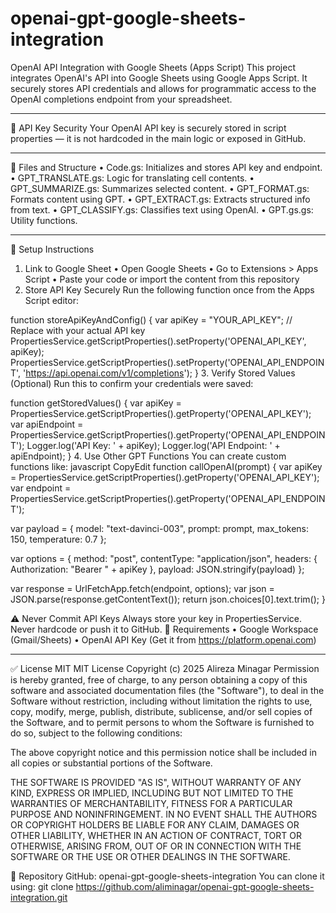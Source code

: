 # openai-gpt-google-sheets-integration
OpenAI API Integration with Google Sheets (Apps Script)
This project integrates OpenAI's API into Google Sheets using Google Apps Script. It securely stores API credentials and allows for programmatic access to the OpenAI completions endpoint from your spreadsheet.
________________________________________
🔐 API Key Security
Your OpenAI API key is securely stored in script properties — it is not hardcoded in the main logic or exposed in GitHub.
________________________________________
📁 Files and Structure
•	Code.gs: Initializes and stores API key and endpoint.
•	GPT_TRANSLATE.gs: Logic for translating cell contents.
•	GPT_SUMMARIZE.gs: Summarizes selected content.
•	GPT_FORMAT.gs: Formats content using GPT.
•	GPT_EXTRACT.gs: Extracts structured info from text.
•	GPT_CLASSIFY.gs: Classifies text using OpenAI.
•	GPT.gs.gs: Utility functions.
________________________________________
🔧 Setup Instructions
1. Link to Google Sheet
•	Open Google Sheets
•	Go to Extensions > Apps Script
•	Paste your code or import the content from this repository
2. Store API Key Securely
Run the following function once from the Apps Script editor:

function storeApiKeyAndConfig() {
  var apiKey = "YOUR_API_KEY"; // Replace with your actual API key
  PropertiesService.getScriptProperties().setProperty('OPENAI_API_KEY', apiKey);
  PropertiesService.getScriptProperties().setProperty('OPENAI_API_ENDPOINT', 'https://api.openai.com/v1/completions');
}
3. Verify Stored Values (Optional)
Run this to confirm your credentials were saved:

function getStoredValues() {
  var apiKey = PropertiesService.getScriptProperties().getProperty('OPENAI_API_KEY');
  var apiEndpoint = PropertiesService.getScriptProperties().getProperty('OPENAI_API_ENDPOINT');
  Logger.log('API Key: ' + apiKey);
  Logger.log('API Endpoint: ' + apiEndpoint);
}
4. Use Other GPT Functions
You can create custom functions like:
javascript
CopyEdit
function callOpenAI(prompt) {
  var apiKey = PropertiesService.getScriptProperties().getProperty('OPENAI_API_KEY');
  var endpoint = PropertiesService.getScriptProperties().getProperty('OPENAI_API_ENDPOINT');

  var payload = {
    model: "text-davinci-003",
    prompt: prompt,
    max_tokens: 150,
    temperature: 0.7
  };

  var options = {
    method: "post",
    contentType: "application/json",
    headers: {
      Authorization: "Bearer " + apiKey
    },
    payload: JSON.stringify(payload)
  };

  var response = UrlFetchApp.fetch(endpoint, options);
  var json = JSON.parse(response.getContentText());
  return json.choices[0].text.trim();
}

⚠️ Never Commit API Keys
Always store your key in PropertiesService. Never hardcode or push it to GitHub.
📌 Requirements
•	Google Workspace (Gmail/Sheets)
•	OpenAI API Key (Get it from https://platform.openai.com)
________________________________________
✅ License
MIT
MIT License
Copyright (c) 2025 Alireza Minagar
Permission is hereby granted, free of charge, to any person obtaining a copy of this software and associated documentation files (the "Software"), to deal in the Software without restriction, including without limitation the rights  to use, copy, modify, merge, publish, distribute, sublicense, and/or sell      copies of the Software, and to permit persons to whom the Software is furnished to do so, subject to the following conditions:                        

The above copyright notice and this permission notice shall be included in all copies or substantial portions of the Software.                                

THE SOFTWARE IS PROVIDED "AS IS", WITHOUT WARRANTY OF ANY KIND, EXPRESS OR IMPLIED, INCLUDING BUT NOT LIMITED TO THE WARRANTIES OF MERCHANTABILITY, FITNESS FOR A PARTICULAR PURPOSE AND NONINFRINGEMENT. IN NO EVENT SHALL THE    AUTHORS OR COPYRIGHT HOLDERS BE LIABLE FOR ANY CLAIM, DAMAGES OR OTHER LIABILITY, WHETHER IN AN ACTION OF CONTRACT, TORT OR OTHERWISE, ARISING FROM,  OUT OF OR IN CONNECTION WITH THE SOFTWARE OR THE USE OR OTHER DEALINGS IN THE  SOFTWARE.

📂 Repository
GitHub: openai-gpt-google-sheets-integration
You can clone it using:
git clone https://github.com/aliminagar/openai-gpt-google-sheets-integration.git

